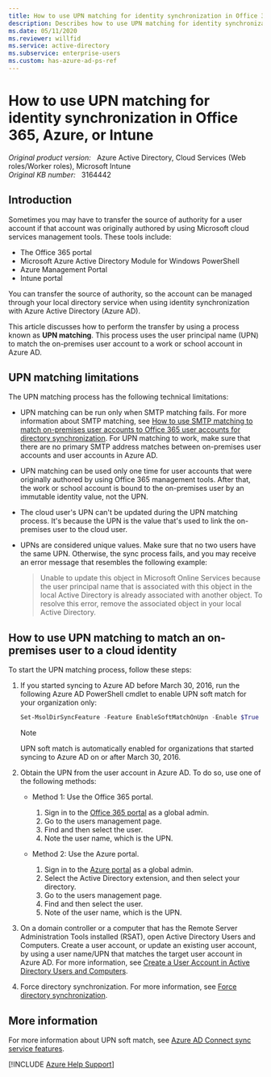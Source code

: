 ```yaml
---
title: How to use UPN matching for identity synchronization in Office 365, Azure, or Intune
description: Describes how to use UPN matching for identity synchronization in Office 365, Azure, or Intune.
ms.date: 05/11/2020
ms.reviewer: willfid
ms.service: active-directory
ms.subservice: enterprise-users
ms.custom: has-azure-ad-ps-ref
---
```

# How to use UPN matching for identity synchronization in Office 365, Azure, or Intune

_Original product version:_ &nbsp; Azure Active Directory, Cloud Services (Web roles/Worker roles), Microsoft Intune  
_Original KB number:_ &nbsp; 3164442

## Introduction

Sometimes you may have to transfer the source of authority for a user account if that account was originally authored by using Microsoft cloud services management tools. These tools include:

- The Office 365 portal
- Microsoft Azure Active Directory Module for Windows PowerShell
- Azure Management Portal
- Intune portal

You can transfer the source of authority, so the account can be managed through your local directory service when using identity synchronization with Azure Active Directory (Azure AD).

This article discusses how to perform the transfer by using a process known as **UPN matching**. This process uses the user principal name (UPN) to match the on-premises user account to a work or school account in Azure AD.

## UPN matching limitations

The UPN matching process has the following technical limitations:

- UPN matching can be run only when SMTP matching fails. For more information about SMTP matching, see [How to use SMTP matching to match on-premises user accounts to Office 365 user accounts for directory synchronization](https://support.microsoft.com/help/2641663). For UPN matching to work, make sure that there are no primary SMTP address matches between on-premises user accounts and user accounts in Azure AD.
- UPN matching can be used only one time for user accounts that were originally authored by using Office 365 management tools. After that, the work or school account is bound to the on-premises user by an immutable identity value, not the UPN.
- The cloud user's UPN can't be updated during the UPN matching process. It's because the UPN is the value that's used to link the on-premises user to the cloud user.
- UPNs are considered unique values. Make sure that no two users have the same UPN. Otherwise, the sync process fails, and you may receive an error message that resembles the following example:

    > Unable to update this object in Microsoft Online Services because the user principal name that is associated with this object in the local Active Directory is already associated with another object. To resolve this error, remove the associated object in your local Active Directory.

## How to use UPN matching to match an on-premises user to a cloud identity

To start the UPN matching process, follow these steps:

1. If you started syncing to Azure AD before March 30, 2016, run the following Azure AD PowerShell cmdlet to enable UPN soft match for your organization only:

    ```powershell
    Set-MsolDirSyncFeature -Feature EnableSoftMatchOnUpn -Enable $True
    ```

    > [!NOTE]
    > UPN soft match is automatically enabled for organizations that started syncing to Azure AD on or after March 30, 2016.
2. Obtain the UPN from the user account in Azure AD. To do so, use one of the following methods:

     - Method 1: Use the Office 365 portal.

        1. Sign in to the [Office 365 portal](https://portal.office.com) as a global admin.
        2. Go to the users management page.
        3. Find and then select the user.
        4. Note the user name, which is the UPN.

     - Method 2: Use the Azure portal.

        1. Sign in to the [Azure portal](https://ms.portal.azure.com) as a global admin.
        2. Select the Active Directory extension, and then select your directory.
        3. Go to the users management page.
        4. Find and then select the user.
        5. Note of the user name, which is the UPN.
3. On a domain controller or a computer that has the Remote Server Administration Tools installed (RSAT), open Active Directory Users and Computers. Create a user account, or update an existing user account, by using a user name/UPN that matches the target user account in Azure AD. For more information, see [Create a User Account in Active Directory Users and Computers](/previous-versions/windows/it-pro/windows-server-2008-R2-and-2008/dd894463(v=ws.10)).
4. Force directory synchronization. For more information, see [Force directory synchronization](https://techcommunity.microsoft.com/t5/itops-talk-blog/powershell-basics-how-to-force-azuread-connect-to-sync/ba-p/887043).

## More information

For more information about UPN soft match, see [Azure AD Connect sync service features](/azure/active-directory/hybrid/how-to-connect-syncservice-features#userprincipalname-soft-match).

[!INCLUDE [Azure Help Support](../../includes/azure-help-support.md)]
